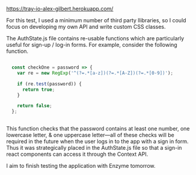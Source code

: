https://tray-io-alex-gilbert.herokuapp.com/


For this test, I used a minimum number of third party llibraries, so I could focus on developing my own API and write custom CSS classes.

The AuthState.js file contains re-usable functions which are particularly useful for sign-up / log-in forms. For example, consider the following function.

```javascript

  const checkOne = password => {
    var re = new RegExp('^(?=.*[a-z])(?=.*[A-Z])(?=.*[0-9])');

    if (re.test(password)) {
      return true;
    }

    return false;
  };
  
  ```
  
This function checks that the password contains at least one number, one lowercase letter, & one uppercase letter—all of these checks will be required in the future when the user logs in to the app with a sign in form. Thus it was strategically placed in the AuthState.js file so that a sign-in react components can access it through the Context API.

I aim to finish testing the application with Enzyme tomorrow.
